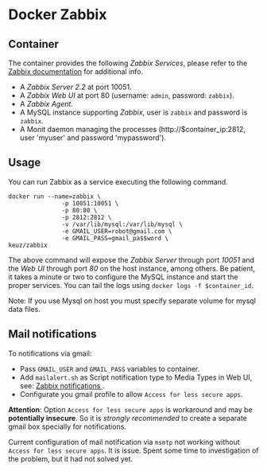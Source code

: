 Docker Zabbix
========================

## Container

The container provides the following *Zabbix Services*, please refer to the [Zabbix documentation](http://www.zabbix.com/) for additional info.

* A *Zabbix Server 2.2* at port 10051.
* A *Zabbix Web UI* at port 80 (username: `admin`, password: `zabbix`).
* A *Zabbix Agent*.
* A MySQL instance supporting *Zabbix*, user is `zabbix` and password is `zabbix`.
* A Monit daemon managing the processes (http://$container_ip:2812, user 'myuser' and password 'mypassword').

## Usage

You can run Zabbix as a service executing the following command.

```
docker run --name=zabbix \
			   -p 10051:10051 \
			   -p 80:80 \
			   -p 2812:2812 \
			   -v /var/lib/mysql:/var/lib/mysql \
			   -e GMAIL_USER=robot@gmail.com \
			   -e GMAIL_PASS=gmail_pa$$word \
keuz/zabbix
```

The above command will expose the *Zabbix Server* through port *10051* and the *Web UI* through port *80* on the host instance, among others.
Be patient, it takes a minute or two to configure the MySQL instance and start the proper services. You can tail the logs using `docker logs -f $container_id`.

Note: If you use Mysql on host you must specify separate volume for mysql data files.


## Mail notifications

To notifications via gmail:

* Pass `GMAIL_USER` and `GMAIL_PASS` variables to container.
* Add `mailalert.sh` as Script notification type to Media Types in Web UI, see: [Zabbix notifications  ](https://www.zabbix.com/documentation/2.2/manual/config/notifications/media/script).
* Configurate you gmail profile to allow `Access for less secure apps`.

**Attention**: 
Option `Access for less secure apps` is workaround and may be __potentially insecure__.
So it is *strongly recommended* to create a separate gmail box specially for notifications.

Current configuration of mail notification via `msmtp` not working without `Access for less secure apps`. It is issue. Spent some time to investigation of the problem, but it had not solved yet.





